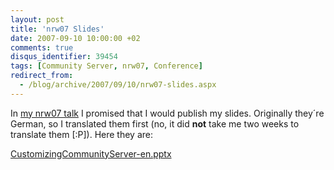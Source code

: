 ```yaml
---
layout: post
title: 'nrw07 Slides'
date: 2007-09-10 10:00:00 +02
comments: true
disqus_identifier: 39454
tags: [Community Server, nrw07, Conference]
redirect_from:
  - /blog/archive/2007/09/10/nrw07-slides.aspx
---
```


In [my nrw07 talk](/archive/2007/08/30/deflowered-twice-on-one-day-at-nrw07/) I promised that I would publish my slides. Originally they´re German, so I translated them first (no, it did <span style="font-weight: bold;">not</span> take me two weeks to translate them [:P]). Here they are:

[CustomizingCommunityServer-en.pptx](/files/archive/CustomizingCommunityServer-en.pptx)

